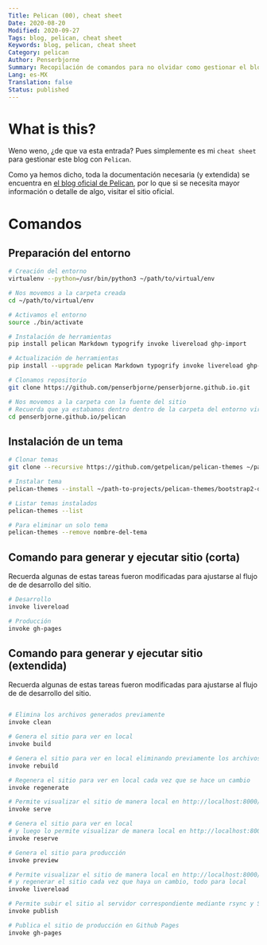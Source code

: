 ```yaml
---
Title: Pelican (00), cheat sheet
Date: 2020-08-20
Modified: 2020-09-27
Tags: blog, pelican, cheat sheet
Keywords: blog, pelican, cheat sheet
Category: pelican
Author: Penserbjorne
Summary: Recopilación de comandos para no olvidar como gestionar el blog con Pelican
Lang: es-MX
Translation: false
Status: published
---
```


# What is this?

Weno weno, ¿de que va esta entrada? Pues simplemente es mi `cheat sheet` para
gestionar este blog con `Pelican`.

Como ya hemos dicho, toda la documentación necesaria (y extendida) se
encuentra en [el blog oficial de Pelican](https://docs.getpelican.com), por lo
que si se necesita mayor información o detalle de algo, visitar el sitio oficial.

# Comandos

##  Preparación del entorno

```bash
# Creación del entorno
virtualenv --python=/usr/bin/python3 ~/path/to/virtual/env

# Nos movemos a la carpeta creada
cd ~/path/to/virtual/env

# Activamos el entorno
source ./bin/activate

# Instalación de herramientas
pip install pelican Markdown typogrify invoke livereload ghp-import

# Actualización de herramientas
pip install --upgrade pelican Markdown typogrify invoke livereload ghp-import

# Clonamos repositorio
git clone https://github.com/penserbjorne/penserbjorne.github.io.git

# Nos movemos a la carpeta con la fuente del sitio
# Recuerda que ya estabamos dentro dentro de la carpeta del entorno virtual
cd penserbjorne.github.io/pelican
```

##  Instalación de un tema

```bash
# Clonar temas
git clone --recursive https://github.com/getpelican/pelican-themes ~/path-to-projects/pelican-themes

# Instalar tema
pelican-themes --install ~/path-to-projects/pelican-themes/bootstrap2-dark

# Listar temas instalados
pelican-themes --list

# Para eliminar un solo tema
pelican-themes --remove nombre-del-tema
```

##  Comando para generar y ejecutar sitio (corta)

Recuerda algunas de estas tareas fueron modificadas para ajustarse al flujo de
de desarrollo del sitio.

```bash
# Desarrollo
invoke livereload

# Producción
invoke gh-pages
```

## Comando para generar y ejecutar sitio (extendida)

Recuerda algunas de estas tareas fueron modificadas para ajustarse al flujo de
de desarrollo del sitio.

```bash

# Elimina los archivos generados previamente
invoke clean

# Genera el sitio para ver en local
invoke build

# Genera el sitio para ver en local eliminando previamente los archivos generados
invoke rebuild

# Regenera el sitio para ver en local cada vez que se hace un cambio
invoke regenerate

# Permite visualizar el sitio de manera local en http://localhost:8000/
invoke serve

# Genera el sitio para ver en local
# y luego lo permite visualizar de manera local en http://localhost:8000/
invoke reserve

# Genera el sitio para producción
invoke preview

# Permite visualizar el sitio de manera local en http://localhost:8000/
# y regenerar el sitio cada vez que haya un cambio, todo para local
invoke livereload

# Permite subir el sitio al servidor correspondiente mediante rsync y SSH
invoke publish

# Publica el sitio de producción en Github Pages
invoke gh-pages
```
